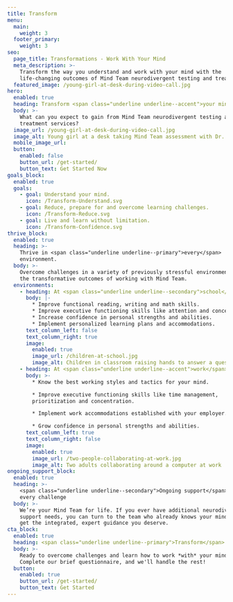 ```yaml
---
title: Transform
menu:
  main:
    weight: 3
  footer_primary:
    weight: 3
seo:
  page_title: Transformations - Work With Your Mind
  meta_description: >-
    Transform the way you understand and work with your mind with the
    life-changing outcomes of Mind Team neurodivergent testing and treatment.
  featured_image: /young-girl-at-desk-during-video-call.jpg
hero:
  enabled: true
  heading: Transform <span class="underline underline--accent">your mind</span>.
  body: >-
    What can you expect to gain from Mind Team neurodivergent testing and
    treatment services?
  image_url: /young-girl-at-desk-during-video-call.jpg
  image_alt: Young girl at a desk taking Mind Team assessment with Dr. Weiland
  mobile_image_url: 
  button:
    enabled: false
    button_url: /get-started/
    button_text: Get Started Now
goals_block:
  enabled: true
  goals:
    - goal: Understand your mind.
      icon: /Transform-Understand.svg
    - goal: Reduce, prepare for and overcome learning challenges.
      icon: /Transform-Reduce.svg
    - goal: Live and learn without limitation.
      icon: /Transform-Confidence.svg
thrive_block:
  enabled: true
  heading: >-
    Thrive in <span class="underline underline--primary">every</span>
    environment.
  body: >-
    Overcome challenges in a variety of previously stressful environments with
    the transformative outcomes of working with Mind Team.
  environments:
    - heading: At <span class="underline underline--secondary">school</span>
      body: |-
        * Improve functional reading, writing and math skills.
        * Improve executive functioning skills like attention and concentration.
        * Increase confidence in personal strengths and abilities.
        * Implement personalized learning plans and accommodations.
      text_column_left: false
      text_column_right: true
      image:
        enabled: true
        image_url: /children-at-school.jpg
        image_alt: Children in classroom raising hands to answer a question
    - heading: At <span class="underline underline--accent">work</span>
      body: >-
        * Know the best working styles and tactics for your mind.

        * Improve executive functioning skills like time management,
        prioritization and concentration.

        * Implement work accommodations established with your employer.

        * Grow confidence in personal strengths and abilities.
      text_column_left: true
      text_column_right: false
      image:
        enabled: true
        image_url: /two-people-collaborating-at-work.jpg
        image_alt: Two adults collaborating around a computer at work
ongoing_support_block:
  enabled: true
  heading: >-
    <span class="underline underline--secondary">Ongoing support</span> for
    every challenge
  body: >-
    We’re your Mind Team for life. If you ever have additional neurodivergent
    support needs, you can turn to the team who already knows your mind best and
    get the integrated, expert guidance you deserve.
cta_block:
  enabled: true
  heading: <span class="underline underline--primary">Transform</span> your life.
  body: >-
    Ready to overcome challenges and learn how to work *with* your mind?
    Complete our brief questionnaire, and we'll handle the rest!
  button:
    enabled: true
    button_url: /get-started/
    button_text: Get Started
---
```

